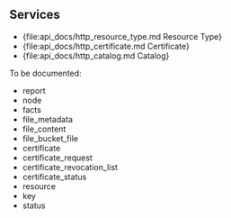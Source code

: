 Services
--------

* {file:api_docs/http_resource_type.md Resource Type}
* {file:api_docs/http_certificate.md Certificate}
* {file:api_docs/http_catalog.md Catalog}

To be documented:

* report
* node
* facts
* file_metadata
* file_content
* file_bucket_file
* certificate
* certificate_request
* certificate_revocation_list
* certificate_status
* resource
* key
* status
